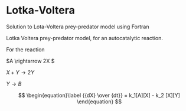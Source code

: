 # Lotka-Voltera
Solution to Lota-Voltera prey-predator model using Fortran

Lotka Voltera prey-predator model, for an autocatalytic reaction. 

For the reaction

$A \rightarrow 2X $

$X + Y \rightarrow 2Y$

$Y \rightarrow B$

$$
\begin{equation}\label
{{dX} \over {dt}} = k_1[A][X] - k_2 [X][Y]
\end{equation}
$$
